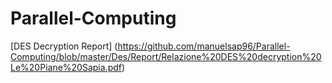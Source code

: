 # Parallel-Computing

[DES Decryption Report] (https://github.com/manuelsap96/Parallel-Computing/blob/master/Des/Report/Relazione%20DES%20decryption%20Le%20Piane%20Sapia.pdf)
